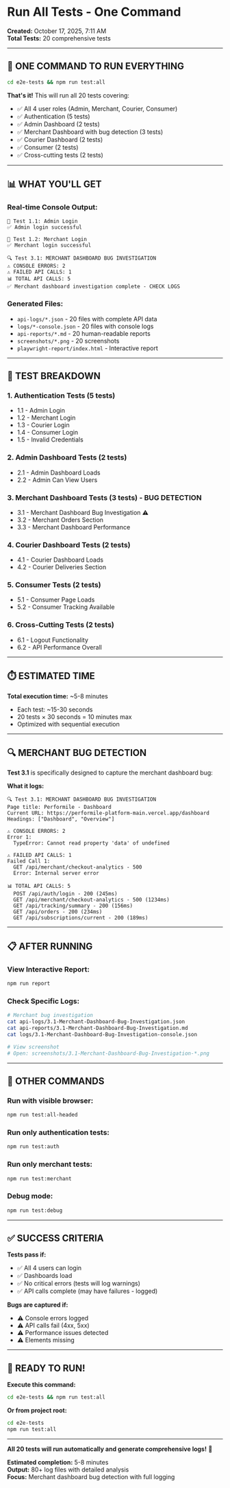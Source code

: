 # Run All Tests - One Command
**Created:** October 17, 2025, 7:11 AM  
**Total Tests:** 20 comprehensive tests

---

## 🚀 ONE COMMAND TO RUN EVERYTHING

```bash
cd e2e-tests && npm run test:all
```

**That's it!** This will run all 20 tests covering:
- ✅ All 4 user roles (Admin, Merchant, Courier, Consumer)
- ✅ Authentication (5 tests)
- ✅ Admin Dashboard (2 tests)
- ✅ Merchant Dashboard with bug detection (3 tests)
- ✅ Courier Dashboard (2 tests)
- ✅ Consumer (2 tests)
- ✅ Cross-cutting tests (2 tests)

---

## 📊 WHAT YOU'LL GET

### **Real-time Console Output:**
```
🧪 Test 1.1: Admin Login
✅ Admin login successful

🧪 Test 1.2: Merchant Login
✅ Merchant login successful

🔍 Test 3.1: MERCHANT DASHBOARD BUG INVESTIGATION
⚠️ CONSOLE ERRORS: 2
⚠️ FAILED API CALLS: 1
📊 TOTAL API CALLS: 5
✅ Merchant dashboard investigation complete - CHECK LOGS
```

### **Generated Files:**
- `api-logs/*.json` - 20 files with complete API data
- `logs/*-console.json` - 20 files with console logs
- `api-reports/*.md` - 20 human-readable reports
- `screenshots/*.png` - 20 screenshots
- `playwright-report/index.html` - Interactive report

---

## 🎯 TEST BREAKDOWN

### **1. Authentication Tests (5 tests)**
- 1.1 - Admin Login
- 1.2 - Merchant Login
- 1.3 - Courier Login
- 1.4 - Consumer Login
- 1.5 - Invalid Credentials

### **2. Admin Dashboard Tests (2 tests)**
- 2.1 - Admin Dashboard Loads
- 2.2 - Admin Can View Users

### **3. Merchant Dashboard Tests (3 tests) - BUG DETECTION**
- 3.1 - Merchant Dashboard Bug Investigation ⚠️
- 3.2 - Merchant Orders Section
- 3.3 - Merchant Dashboard Performance

### **4. Courier Dashboard Tests (2 tests)**
- 4.1 - Courier Dashboard Loads
- 4.2 - Courier Deliveries Section

### **5. Consumer Tests (2 tests)**
- 5.1 - Consumer Page Loads
- 5.2 - Consumer Tracking Available

### **6. Cross-Cutting Tests (2 tests)**
- 6.1 - Logout Functionality
- 6.2 - API Performance Overall

---

## ⏱️ ESTIMATED TIME

**Total execution time:** ~5-8 minutes
- Each test: ~15-30 seconds
- 20 tests × 30 seconds = 10 minutes max
- Optimized with sequential execution

---

## 🔍 MERCHANT BUG DETECTION

**Test 3.1** is specifically designed to capture the merchant dashboard bug:

**What it logs:**
```
🔍 Test 3.1: MERCHANT DASHBOARD BUG INVESTIGATION
Page title: Performile - Dashboard
Current URL: https://performile-platform-main.vercel.app/dashboard
Headings: ["Dashboard", "Overview"]

⚠️ CONSOLE ERRORS: 2
Error 1:
  TypeError: Cannot read property 'data' of undefined

⚠️ FAILED API CALLS: 1
Failed Call 1:
  GET /api/merchant/checkout-analytics - 500
  Error: Internal server error

📊 TOTAL API CALLS: 5
  POST /api/auth/login - 200 (245ms)
  GET /api/merchant/checkout-analytics - 500 (1234ms)
  GET /api/tracking/summary - 200 (156ms)
  GET /api/orders - 200 (234ms)
  GET /api/subscriptions/current - 200 (189ms)
```

---

## 📋 AFTER RUNNING

### **View Interactive Report:**
```bash
npm run report
```

### **Check Specific Logs:**
```bash
# Merchant bug investigation
cat api-logs/3.1-Merchant-Dashboard-Bug-Investigation.json
cat api-reports/3.1-Merchant-Dashboard-Bug-Investigation.md
cat logs/3.1-Merchant-Dashboard-Bug-Investigation-console.json

# View screenshot
# Open: screenshots/3.1-Merchant-Dashboard-Bug-Investigation-*.png
```

---

## 🎯 OTHER COMMANDS

### **Run with visible browser:**
```bash
npm run test:all-headed
```

### **Run only authentication tests:**
```bash
npm run test:auth
```

### **Run only merchant tests:**
```bash
npm run test:merchant
```

### **Debug mode:**
```bash
npm run test:debug
```

---

## ✅ SUCCESS CRITERIA

**Tests pass if:**
- ✅ All 4 users can login
- ✅ Dashboards load
- ✅ No critical errors (tests will log warnings)
- ✅ API calls complete (may have failures - logged)

**Bugs are captured if:**
- ⚠️ Console errors logged
- ⚠️ API calls fail (4xx, 5xx)
- ⚠️ Performance issues detected
- ⚠️ Elements missing

---

## 🚀 READY TO RUN!

**Execute this command:**
```bash
cd e2e-tests && npm run test:all
```

**Or from project root:**
```bash
cd e2e-tests
npm run test:all
```

---

**All 20 tests will run automatically and generate comprehensive logs!** 🎯

**Estimated completion:** 5-8 minutes  
**Output:** 80+ log files with detailed analysis  
**Focus:** Merchant dashboard bug detection with full logging

